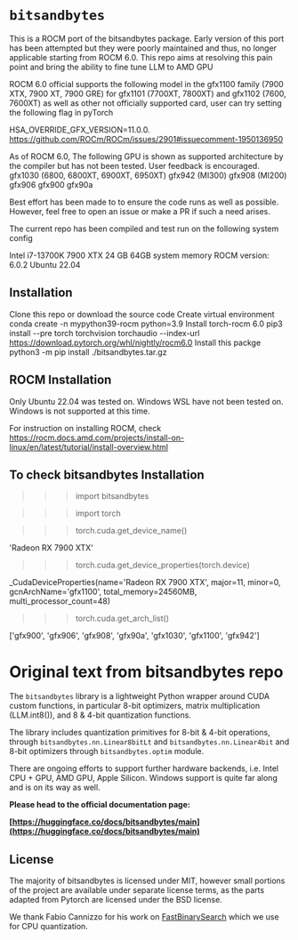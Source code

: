 # `bitsandbytes`

This is a ROCM port of the bitsandbytes package. Early version of this port has been attempted but they were poorly maintained and thus, no longer applicable starting from ROCM 6.0. This repo aims at resolving this pain point and bring the ability to fine tune LLM to AMD GPU

ROCM 6.0 official supports the following model in the gfx1100 family (7900 XTX, 7900 XT, 7900 GRE)
for gfx1101 (7700XT, 7800XT) and gfx1102 (7600, 7600XT) as well as other not officially supported card, user can try setting the following flag in pyTorch

HSA_OVERRIDE_GFX_VERSION=11.0.0.
https://github.com/ROCm/ROCm/issues/2901#issuecomment-1950136950


As of ROCM 6.0, The following GPU is shown as supported architecture by the compiler but has not been tested. User feedback is encouraged.
gfx1030 (6800, 6800XT, 6900XT, 6950XT)
gfx942 (MI300)
gfx908 (MI200)
gfx906
gfx900
gfx90a

Best effort has been made to to ensure the code runs as well as possible. However, feel free to open an issue or make a PR if such a need arises.

The current repo has been compiled and test run on the following system config

Intel i7-13700K
7900 XTX 24 GB
64GB system memory
ROCM version: 6.0.2
Ubuntu 22.04

## Installation
Clone this repo or download the source code
Create virtual environment
conda create -n mypython39-rocm python=3.9
Install torch-rocm 6.0
pip3 install --pre torch torchvision torchaudio --index-url https://download.pytorch.org/whl/nightly/rocm6.0
Install this packge 
python3 -m pip install ./bitsandbytes.tar.gz 

## ROCM Installation
Only Ubuntu 22.04 was tested on. Windows WSL have not been tested on.
Windows is not supported at this time.

For instruction on installing ROCM, check https://rocm.docs.amd.com/projects/install-on-linux/en/latest/tutorial/install-overview.html

## To check bitsandbytes Installation
>>> import bitsandbytes

>>> import torch

>>> torch.cuda.get_device_name()

'Radeon RX 7900 XTX'

>>> torch.cuda.get_device_properties(torch.device)

_CudaDeviceProperties(name='Radeon RX 7900 XTX', major=11, minor=0, gcnArchName='gfx1100', total_memory=24560MB, multi_processor_count=48)

>>> torch.cuda.get_arch_list()

['gfx900', 'gfx906', 'gfx908', 'gfx90a', 'gfx1030', 'gfx1100', 'gfx942']

# Original text from bitsandbytes repo

The `bitsandbytes` library is a lightweight Python wrapper around CUDA custom functions, in particular 8-bit optimizers, matrix multiplication (LLM.int8()), and 8 & 4-bit quantization functions.

The library includes quantization primitives for 8-bit & 4-bit operations, through `bitsandbytes.nn.Linear8bitLt` and `bitsandbytes.nn.Linear4bit` and 8-bit optimizers through `bitsandbytes.optim` module.

There are ongoing efforts to support further hardware backends, i.e. Intel CPU + GPU, AMD GPU, Apple Silicon. Windows support is quite far along and is on its way as well.

**Please head to the official documentation page:**

**[https://huggingface.co/docs/bitsandbytes/main](https://huggingface.co/docs/bitsandbytes/main)**

## License

The majority of bitsandbytes is licensed under MIT, however small portions of the project are available under separate license terms, as the parts adapted from Pytorch are licensed under the BSD license.

We thank Fabio Cannizzo for his work on [FastBinarySearch](https://github.com/fabiocannizzo/FastBinarySearch) which we use for CPU quantization.
